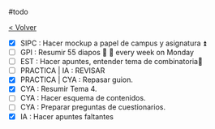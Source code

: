 #todo

[< Volver](Tareas)

- [x] SIPC : Hacer mockup a papel de campus y asignatura ⏫
- [ ] GPI : Resumir 55 diapos 🔼 🔁 every week on Monday 
- [ ] EST : Hacer apuntes, entender tema de combinatoria🔼 
- [ ] PRACTICA | IA : REVISAR
- [x] PRACTICA | CYA : Repasar guion.
- [x] CYA : Resumir Tema 4.
- [ ] CYA : Hacer esquema de contenidos.
- [ ] CYA : Preparar preguntas de cuestionarios.
- [x] IA : Hacer apuntes faltantes
